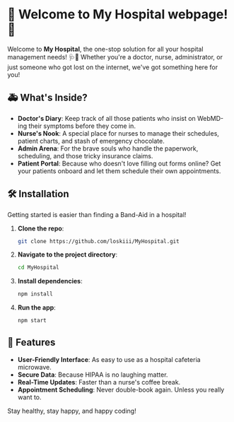 

# 🏥 Welcome to My Hospital webpage! 🏥


Welcome to **My Hospital**, the one-stop solution for all your hospital management needs! 🩺💉 Whether you're a doctor, nurse, administrator, or just someone who got lost on the internet, we've got something here for you!

## 🚑 What's Inside?

- **Doctor's Diary**: Keep track of all those patients who insist on WebMD-ing their symptoms before they come in.
- **Nurse's Nook**: A special place for nurses to manage their schedules, patient charts, and stash of emergency chocolate.
- **Admin Arena**: For the brave souls who handle the paperwork, scheduling, and those tricky insurance claims.
- **Patient Portal**: Because who doesn't love filling out forms online? Get your patients onboard and let them schedule their own appointments.

## 🛠️ Installation

Getting started is easier than finding a Band-Aid in a hospital!

1. **Clone the repo**:
    ```bash
    git clone https://github.com/loskiii/MyHospital.git
    ```

2. **Navigate to the project directory**:
    ```bash
    cd MyHospital
    ```

3. **Install dependencies**:
    ```bash
    npm install
    ```

4. **Run the app**:
    ```bash
    npm start
    ```

## 🚀 Features

- **User-Friendly Interface**: As easy to use as a hospital cafeteria microwave.
- **Secure Data**: Because HIPAA is no laughing matter.
- **Real-Time Updates**: Faster than a nurse's coffee break.
- **Appointment Scheduling**: Never double-book again. Unless you really want to.

Stay healthy, stay happy, and happy coding!


